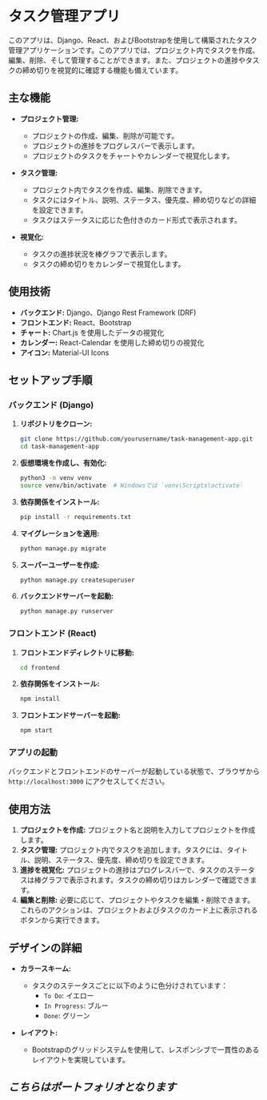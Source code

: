 
# タスク管理アプリ

このアプリは、Django、React、およびBootstrapを使用して構築されたタスク管理アプリケーションです。このアプリでは、プロジェクト内でタスクを作成、編集、削除、そして管理することができます。また、プロジェクトの進捗やタスクの締め切りを視覚的に確認する機能も備えています。

## 主な機能

- **プロジェクト管理:**
  - プロジェクトの作成、編集、削除が可能です。
  - プロジェクトの進捗をプログレスバーで表示します。
  - プロジェクトのタスクをチャートやカレンダーで視覚化します。

- **タスク管理:**
  - プロジェクト内でタスクを作成、編集、削除できます。
  - タスクにはタイトル、説明、ステータス、優先度、締め切りなどの詳細を設定できます。
  - タスクはステータスに応じた色付きのカード形式で表示されます。
  
- **視覚化:**
  - タスクの進捗状況を棒グラフで表示します。
  - タスクの締め切りをカレンダーで視覚化します。

## 使用技術

- **バックエンド:** Django、Django Rest Framework (DRF)
- **フロントエンド:** React、Bootstrap
- **チャート:** Chart.js を使用したデータの視覚化
- **カレンダー:** React-Calendar を使用した締め切りの視覚化
- **アイコン:** Material-UI Icons

## セットアップ手順

### バックエンド (Django)

1. **リポジトリをクローン:**
   ```bash
   git clone https://github.com/yourusername/task-management-app.git
   cd task-management-app
   ```

2. **仮想環境を作成し、有効化:**
   ```bash
   python3 -m venv venv
   source venv/bin/activate  # Windowsでは `venv\Scripts\activate`
   ```

3. **依存関係をインストール:**
   ```bash
   pip install -r requirements.txt
   ```

4. **マイグレーションを適用:**
   ```bash
   python manage.py migrate
   ```

5. **スーパーユーザーを作成:**
   ```bash
   python manage.py createsuperuser
   ```

6. **バックエンドサーバーを起動:**
   ```bash
   python manage.py runserver
   ```

### フロントエンド (React)

1. **フロントエンドディレクトリに移動:**
   ```bash
   cd frontend
   ```

2. **依存関係をインストール:**
   ```bash
   npm install
   ```

3. **フロントエンドサーバーを起動:**
   ```bash
   npm start
   ```

### アプリの起動

バックエンドとフロントエンドのサーバーが起動している状態で、ブラウザから `http://localhost:3000` にアクセスしてください。

## 使用方法

1. **プロジェクトを作成:** プロジェクト名と説明を入力してプロジェクトを作成します。
2. **タスク管理:** プロジェクト内でタスクを追加します。タスクには、タイトル、説明、ステータス、優先度、締め切りを設定できます。
3. **進捗を視覚化:** プロジェクトの進捗はプログレスバーで、タスクのステータスは棒グラフで表示されます。タスクの締め切りはカレンダーで確認できます。
4. **編集と削除:** 必要に応じて、プロジェクトやタスクを編集・削除できます。これらのアクションは、プロジェクトおよびタスクのカード上に表示されるボタンから実行できます。

## デザインの詳細

- **カラースキーム:**
  - タスクのステータスごとに以下のように色分けされています：
    - `To Do`: イエロー
    - `In Progress`: ブルー
    - `Done`: グリーン

- **レイアウト:**
  - Bootstrapのグリッドシステムを使用して、レスポンシブで一貫性のあるレイアウトを実現しています。

## *こちらはポートフォリオとなります*